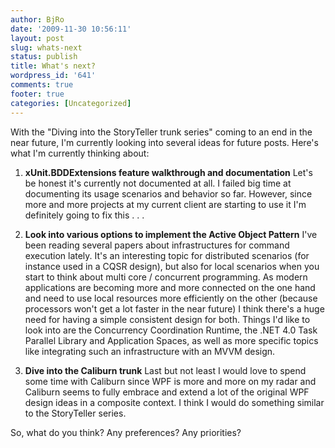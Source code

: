 ```yaml
---
author: BjRo
date: '2009-11-30 10:56:11'
layout: post
slug: whats-next
status: publish
title: What's next?
wordpress_id: '641'
comments: true
footer: true
categories: [Uncategorized]
---
```


With the "Diving into the StoryTeller trunk series" coming to an end in the near future, I'm currently looking into several ideas for future
posts. Here's what I'm currently thinking about: 

1. **xUnit.BDDExtensions feature walkthrough and documentation** Let's be honest it's currently not documented at all. I failed big time at
documenting its usage scenarios and behavior so far. However, since more and more projects at my current client are starting to use it I'm
definitely going to fix this . . . 

2. **Look into various options to implement the Active Object Pattern** I've been reading several papers
about infrastructures for command execution lately. It's an interesting topic for distributed scenarios (for instance used in a CQSR design),
but also for local scenarios when you start to think about multi core / concurrent programming. As modern applications are becoming more and
more connected on the one hand and need to use local resources more efficiently on the other (because processors won't get a lot faster in
the near future) I think there's a huge need for having a simple consistent design for both. Things I'd like to look into are the
Concurrency Coordination Runtime, the .NET 4.0 Task Parallel Library and Application Spaces, as well as more specific topics like integrating
such an infrastructure with an MVVM design. 

3. **Dive into the Caliburn trunk** Last but not least I would love to spend some time with Caliburn
since WPF is more and more on my radar and Caliburn seems to fully embrace and extend a lot of the original WPF design ideas in a composite
context. I think I would do something similar to the StoryTeller series.  

So, what do you think? Any preferences? Any priorities?
